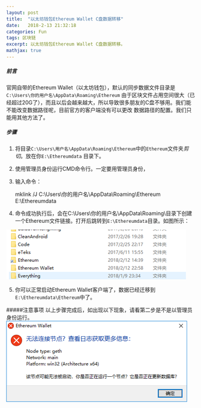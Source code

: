 ```yaml
---
layout: post
title:  "以太坊钱包Ethereum Wallet C盘数据转移"
date:   2018-2-13 21:32:18
categories: Fun
tags: 区块链
excerpt: 以太坊钱包Ethereum Wallet C盘数据转移。
mathjax: true
---
```


##### 前言

官网自带的Ethereum Wallet（以太坊钱包），默认的同步数据文件目录是 `C:\Users\你的用户名\AppData\Roaming\Ethereum`
由于区块文件占用空间很大（已经超过20G了），而且以后会越来越大，所以导致很多朋友的C盘不够用。我们能不能改变数据路径呢，目前官方的客户端没有可以更改
数据路径的配置。我们只能用其他方法了。

##### 步骤 

1. 将目录`C:\Users\用户名\AppData\Roaming\Ethereum`中的`Ethereum`文件夹*剪切*。放在你`E:\Ethereumdata` 目录下。

2. 使用管理员身份运行CMD命令行。一定要用管理员身份，

3. 输入命令：

    mklink /J C:\Users\你的用户名\AppData\Roaming\Ethereum  E:\Ethereumdata

4. 命令成功执行后，会在C:\Users\你的用户名\AppData\Roaming\目录下创建一个Ethereum文件链接。打开后跳转到`E:\Ethereumdata`目录。如图所示：

![创建成功](/Images/2018/sucess.png)

5. 你可以正常启动Ethereum Wallet客户端了，数据已经迁移到`E:\Ethereumdata\Ethereum`中了。

#####注意事项
以上步骤完成后，如出现以下现象，请看第二步是不是以管理员身份运行。
![错误](/Images/2018/error.png)